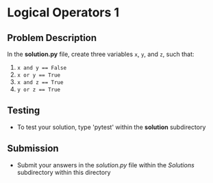 # Logical Operators 1

## Problem Description 
In the **solution.py** file, create three variables `x`, `y`, and `z`, such that:
1. `x and y == False`
2. `x or y == True`
3. `x and z == True`
4. `y or z == True`

## Testing
* To test your solution, type 'pytest' within the **solution** subdirectory

## Submission
* Submit your answers in the *solution.py* file within the *Solutions* subdirectory within this directory
